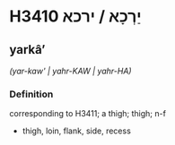 # H3410 יַרְכָא / ירכא

## yarkâʼ

_(yar-kaw' | yahr-KAW | yahr-HA)_

### Definition

corresponding to H3411; a thigh; thigh; n-f

- thigh, loin, flank, side, recess
